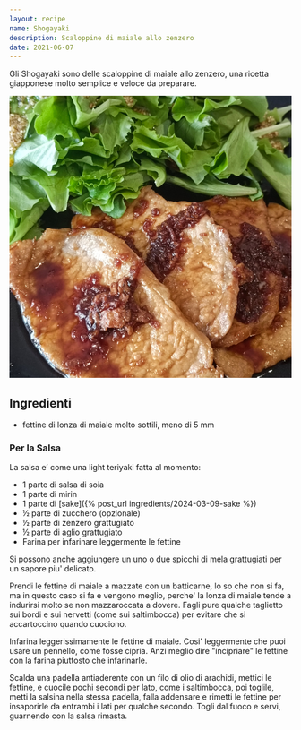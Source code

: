 ```yaml
---
layout: recipe
name: Shogayaki
description: Scaloppine di maiale allo zenzero
date: 2021-06-07
---
```


Gli Shogayaki sono delle scaloppine di maiale allo zenzero, una ricetta giapponese molto semplice e veloce da preparare.

![Shogayaki](/assets/images/shogayaki.jpg)

## Ingredienti

- fettine di lonza di maiale molto sottili, meno di 5 mm

### Per la Salsa

La salsa e’ come una light teriyaki fatta al momento:
- 1 parte di salsa di soia
- 1 parte di mirin
- 1 parte di [sake]({% post_url ingredients/2024-03-09-sake %})
- ½ parte di zucchero (opzionale)
- ½ parte di zenzero grattugiato
- ½ parte di aglio grattugiato
- Farina per infarinare leggermente le fettine

Si possono anche aggiungere un uno o due spicchi di mela grattugiati per un sapore piu' delicato.

Prendi le fettine di maiale a mazzate con un batticarne, lo so che non si fa, ma in questo caso si fa e vengono meglio, perche' la lonza di maiale tende a indurirsi molto se non mazzaroccata a dovere. Fagli pure qualche taglietto sui bordi e sui nervetti (come sui saltimbocca) per evitare che si accartoccino quando cuociono.

Infarina leggerissimamente le fettine di maiale. Cosi' leggermente che puoi usare un pennello, come fosse cipria. Anzi meglio dire "incipriare" le fettine con la farina piuttosto che infarinarle.

Scalda una padella antiaderente con un filo di olio di arachidi, mettici le fettine, e cuocile pochi secondi per lato, come i saltimbocca, poi toglile, metti la salsina nella stessa padella, falla addensare e rimetti le fettine per insaporirle da entrambi i lati per qualche secondo. Togli dal fuoco e servi, guarnendo con la salsa rimasta.
